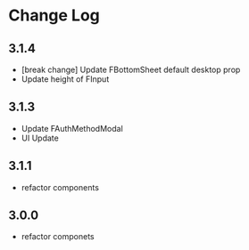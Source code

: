 # Change Log

## 3.1.4

- [break change] Update FBottomSheet default desktop prop
- Update height of FInput

## 3.1.3

- Update FAuthMethodModal
- UI Update

## 3.1.1

- refactor components

## 3.0.0

- refactor componets
